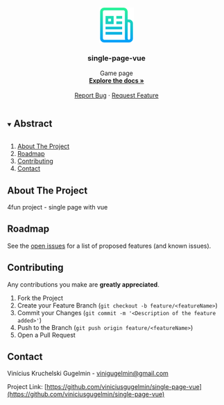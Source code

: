 <p align="center">
  <a href="https://github.com/viniciusgugelmin/single-page-vue">
    <img src="info/readme.png" alt="readme-logo" width="80" height="80">
  </a>

  <h3 align="center">single-page-vue</h3>

  <p align="center">
    Game page
    <br />
    <a href="https://github.com/viniciusgugelmin/single-page-vue"><strong>Explore the docs »</strong></a>
    <br />
    <br />
    <!--
    <a href="https://github.com/viniciusgugelmin/single-page-vue">View Demo</a>
    ·
    -->
    <a href="https://github.com/viniciusgugelmin/single-page-vue/issues">Report Bug</a>
    ·
    <a href="https://github.com/viniciusgugelmin/single-page-vue/issues">Request Feature</a>
  </p>
</p>


<details open="open">
  <summary><h2 style="display: inline-block">Abstract</h2></summary>
  <ol>
    <li>
      <a href="#about-the-project">About The Project</a>
    </li>
    <li><a href="#roadmap">Roadmap</a></li>
    <li><a href="#contributing">Contributing</a></li>
    <li><a href="#contact">Contact</a></li>
  </ol>
</details>



## About The Project
4fun project - single page with vue


## Roadmap

See the [open issues](https://github.com/viniciusgugelmin/single-page-vue/issues) for a list of proposed features (and known issues).



## Contributing

Any contributions you make are **greatly appreciated**.

1. Fork the Project
2. Create your Feature Branch (`git checkout -b feature/<featureName>`)
3. Commit your Changes (`git commit -m '<Description of the feature added>'`)
4. Push to the Branch (`git push origin feature/<featureName>`)
5. Open a Pull Request



## Contact

Vinícius Kruchelski Gugelmin - vinigugelmin@gmail.com

Project Link: [https://github.com/viniciusgugelmin/single-page-vue](https://github.com/viniciusgugelmin/single-page-vue)
